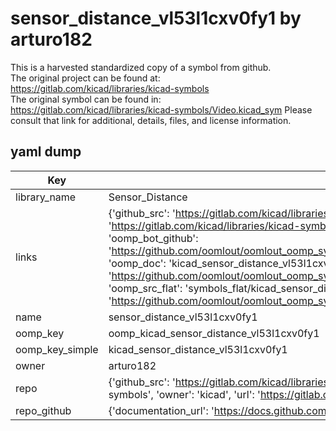 # sensor_distance_vl53l1cxv0fy1 by arturo182  
This is a harvested standardized copy of a symbol from github.  
The original project can be found at:  
https://gitlab.com/kicad/libraries/kicad-symbols  
The original symbol can be found in:
https://gitlab.com/kicad/libraries/kicad-symbols/Video.kicad_sym
Please consult that link for additional, details, files, and license information.  
## yaml dump  
| Key | Value |  
| --- | --- |  
| library_name | Sensor_Distance |  
| links | {'github_src': 'https://gitlab.com/kicad/libraries/kicad-symbols/Video.kicad_sym', 'github_src_repo': 'https://gitlab.com/kicad/libraries/kicad-symbols', 'oomp_bot': 'kicad_sensor_distance_vl53l1cxv0fy1/working', 'oomp_bot_github': 'https://github.com/oomlout/oomlout_oomp_symbol_bot/tree/main/kicad_sensor_distance_vl53l1cxv0fy1/working', 'oomp_doc': 'kicad_sensor_distance_vl53l1cxv0fy1/working', 'oomp_doc_github': 'https://github.com/oomlout/oomlout_oomp_symbol_doc/tree/main/kicad_sensor_distance_vl53l1cxv0fy1/working', 'oomp_src_flat': 'symbols_flat/kicad_sensor_distance_vl53l1cxv0fy1/working', 'oomp_src_flat_github': 'https://github.com/oomlout/oomlout_oomp_symbol_src/tree/main/kicad_sensor_distance_vl53l1cxv0fy1/working'} |  
| name | sensor_distance_vl53l1cxv0fy1 |  
| oomp_key | oomp_kicad_sensor_distance_vl53l1cxv0fy1 |  
| oomp_key_simple | kicad_sensor_distance_vl53l1cxv0fy1 |  
| owner | arturo182 |  
| repo | {'github_src': 'https://gitlab.com/kicad/libraries/kicad-symbols/Video.kicad_sym', 'name': 'libraries/kicad-symbols', 'owner': 'kicad', 'url': 'https://gitlab.com/kicad/libraries/kicad-symbols'} |  
| repo_github | {'documentation_url': 'https://docs.github.com/rest/repos/repos#get-a-repository', 'message': 'Not Found'} |  


